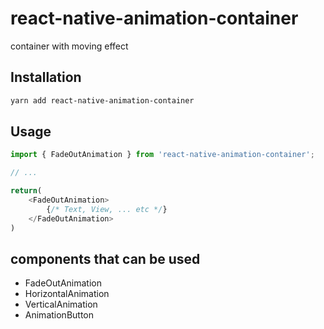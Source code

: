 # react-native-animation-container

container with moving effect

## Installation

```sh
yarn add react-native-animation-container
```

## Usage

```js
import { FadeOutAnimation } from 'react-native-animation-container';

// ...

return(
    <FadeOutAnimation>
        {/* Text, View, ... etc */}
    </FadeOutAnimation>
)

```

## components that can be used

- FadeOutAnimation
- HorizontalAnimation
- VerticalAnimation
- AnimationButton